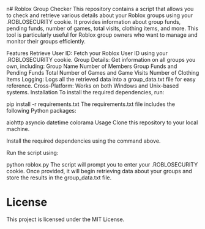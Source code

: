 n# Roblox Group Checker
This repository contains a script that allows you to check and retrieve various details about your Roblox groups using your .ROBLOSECURITY cookie. It provides information about group funds, pending funds, number of games, total visits, clothing items, and more. This tool is particularly useful for Roblox group owners who want to manage and monitor their groups efficiently.

Features
Retrieve User ID: Fetch your Roblox User ID using your .ROBLOSECURITY cookie.
Group Details: Get information on all groups you own, including:
Group Name
Number of Members
Group Funds and Pending Funds
Total Number of Games and Game Visits
Number of Clothing Items
Logging: Logs all the retrieved data into a group_data.txt file for easy reference.
Cross-Platform: Works on both Windows and Unix-based systems.
Installation
To install the required dependencies, run:

pip install -r requirements.txt
The requirements.txt file includes the following Python packages:

aiohttp
asyncio
datetime
colorama
Usage
Clone this repository to your local machine.

Install the required dependencies using the command above.

Run the script using:

python roblox.py
The script will prompt you to enter your .ROBLOSECURITY cookie. Once provided, it will begin retrieving data about your groups and store the results in the group_data.txt file.

# License
This project is licensed under the MIT License.
